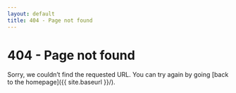 ```yaml
---
layout: default
title: 404 - Page not found
---
```

404 - Page not found
====================
Sorry, we couldn’t find the requested URL. You can try again by going [back to the homepage]({{ site.baseurl }}/).
